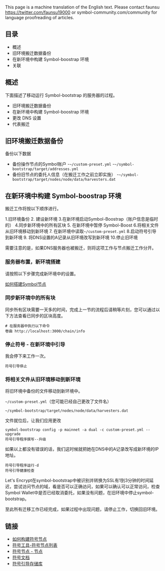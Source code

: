 This page is a machine translation of the English text.
Please contact faunsu https://twitter.com/faunsu19000 or symbol-community.com/community for language proofreading of articles.

## 目录
* 概述
* 旧环境搬迁数据备份
* 在新环境中构建 Symbol-boostrap 环境
* 关联

## 概述

下面描述了移动运行 Symbol-bootstrap 的服务器的过程。

- 旧环境搬迁数据备份
- 在新环境中构建 Symbol-boostrap 环境
- 更改 DNS 设置
- 代表搬迁

## 旧环境搬迁数据备份

备份以下数据

- 备份操作节点的Symbol账户
      -`~/custom-preset.yml`
      -`~/symbol-bootstrap/target/addresses.yml`
- 备份旧节点的委托人信息（在搬迁工作之前立即实施）
      -`~/symbol-bootstrap/target/nodes/node/data/harvesters.dat`

## 在新环境中构建 Symbol-boostrap 环境

搬迁工作将按以下顺序进行。

1.旧环境备份
2. 建设新环境
3.在新环境启动Symbol-Boostrap（账户信息是临时的）
4.同步新环境中的所有区块
5. 在新环境中暂停 Symbol-Boost
6.将相关文件从旧环境移动到新环境
7. 在新环境中读取`~/custom-preset.yml`
8.启动符号引导到新环境
9. 将DNS设置的A记录从旧环境改写到新环境
10.停止旧环境

需要注意的是，如果DNS服务器也被搬迁，则将这项工作与节点搬迁工作分开。

### 服务器布置，新环境搭建

请按照以下步骤完成新环境中的设置。

[如何搭建Symbol节点](https://symbol-community.com/zh/docs/20)

### 同步新环境中的所有块

同步所有区块需要一天多的时间，完成上一节的流程后请稍等片刻，您可以通过以下方法查看已同步的区块高度。

``` 狂欢
# 在服务器中执行以下命令
卷曲 http://localhost:3000/chain/info
```

### 停止符号 - 在新环境中引导

我会停下来工作一次。

``` 狂欢
符号引导停止
```

### 将相关文件从旧环境移动到新环境

将旧环境中备份的文件移动到新环境中。

``~/custom-preset.yml``（您可能已经自己更改了文件名）

``~/symbol-bootstrap/target/nodes/node/data/harvesters.dat``

文件就位后，让我们应用更改

``` 狂欢
symbol-bootstrap config -p mainnet -a dual -c custom-preset.yml --upgrade
符号引导程序撰写--升级
```

如果以上都没有错误的话，我们这时候就把她在DNS中的A记录改写成新环境的IP地址。

``` 狂欢
符号引导程序运行-d
符号引导健康检查
```

Let's Encrypt在symbol-bootstrap中被识别并转换为SSL有1到3分钟的时间延迟，尝试访问节点的域，看是否可以正确访问，如果可以确认可以正常访问，检查Symbol Wallet中是否已经取消委托，如果没有问题，在旧环境中停止symbol-bootstrap。

至此所有迁移工作已经完成，如果过程中出现问题，请停止工作，切换回旧环境。

## 链接

- [如何构建符号节点](https://symbol-community.com/zh/docs/20)
- [符号工具-符号节点列表](https://symbol-tools.com/symbolTools/view/tool/nodeList.html)
- [符号节点 - 节点](https://symbol-tools.com/symbolTools/view/tool/nodeList.html)
- [符号文档](https://docs.symbol.dev/en/guides/network/running-a-symbol-node.html)
- [符号引导存储库](https://github.com/fboucquez/symbol-bootstrap)